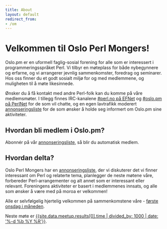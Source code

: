 ```yaml
---
title: About
layout: default
redirect_from:
- /om
---
```


# Velkommen til Oslo Perl Mongers!

Oslo.pm er en uformell faglig-sosial forening for alle som er interessert i
programmeringsspråket Perl.  Vi tilbyr en møteplass for både nybegynnere og
erfarne, og vi arrangerer jevnlig sammenkomster, foredrag og seminarer.  Hos
oss finner du et godt sosialt miljø for og med medlemmene, og muligheten til å
møte likesinnede.

Ønsker du å få kontakt med andre Perl-folk kan du komme på våre medlemsmøter.
I tillegg finnes IRC-kanalene [#perl.no på EFNet](http://mibbit.com/?channel=%23perl.no&server=irc.umich.edu) og [#oslo.pm på PerlNet](http://mibbit.com/?channel=%23oslo.pm&server=irc.perl.org) for de som vil chatte, og en egen lavtrafikk moderert [annonseringsliste](http://mail.pm.org/mailman/listinfo/oslo) for de som ønsker å holde seg informert om Oslo.pm sine aktiviteter.

## Hvordan bli medlem i Oslo.pm?

Abonnér på vår [annonseringsliste](http://mail.pm.org/mailman/listinfo/oslo), så blir du automatisk medlem.

## Hvordan delta?

Oslo Perl Mongers har en [annonseringsliste](http://mail.pm.org/mailman/listinfo/oslo-aktive), der vi diskuterer det vi finner interessant om Perl og relaterte tema, planlegger de neste møtene våre, forbereder Perl-arrangementer og alt annet som er interessant eller relevant.
Foreningens aktiviteter er basert i medlemmenes innsats, og alle som ønsker å være med på moroa er velkommen!

Alle er selvfølgelig hjertelig velkommen på sammenkomstene våre - [første onsdag i måneden](https://www.meetup.com/Oslo-pm/).

Neste møte er [{{site.data.meetup.results[0].time | divided_by: 1000 | date: '%-d %b %Y %R'}}]({{site.data.meetup.results[0].event_url}}).
